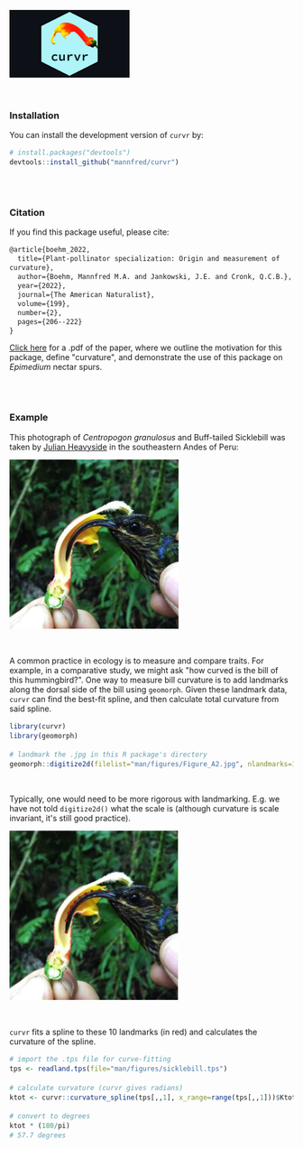 <p align="left">
  <img src="man/figures/curvr_hex_sticker.png" height="120" />
</p>


<br>

### Installation

You can install the development version of `curvr` by:

``` r
# install.packages("devtools")
devtools::install_github("mannfred/curvr")
```
<br>
<br>



### Citation
If you find this package useful, please cite:

```
@article{boehm_2022,
  title={Plant-pollinator specialization: Origin and measurement of curvature},
  author={Boehm, Mannfred M.A. and Jankowski, J.E. and Cronk, Q.C.B.},
  year={2022},
  journal={The American Naturalist},
  volume={199},
  number={2},
  pages={206--222}
}
```

[Click here](https://mannfred.github.io/media/pdfs/Boehm_etal_2022_AmNat.pdf) for a .pdf of the paper, 
where we outline the motivation for this package, define "curvature", and demonstrate the use of this package 
on *Epimedium* nectar spurs. 

<br>
<br>

### Example

This photograph of *Centropogon granulosus* and Buff-tailed Sicklebill was taken by 
[Julian Heavyside](https://scholar.google.ca/citations?hl=en&user=5oVlLOkAAAAJ&view_op=list_works&sortby=pubdate) in the southeastern Andes of Peru:

<p align="left">
  <img src="man/figures/Figure_A2.jpg" height="300" />
</p>

<br>

A common practice in ecology is to measure and compare traits. 
For example, in a comparative study, we might ask "how curved is the bill of this hummingbird?". 
One way to measure bill curvature is to add landmarks along the 
dorsal side of the bill using `geomorph`. 
Given these landmark data, `curvr` can find the best-fit spline, and then calculate 
total curvature from said spline.  


``` r
library(curvr)
library(geomorph)

# landmark the .jpg in this R package's directory
geomorph::digitize2d(filelist="man/figures/Figure_A2.jpg", nlandmarks=10, tpsfile="sicklebill.tps", verbose=F)
```
<br>

Typically, one would need to be more rigorous with landmarking. 
E.g. we have not told `digitize2d()` what the scale is
(although curvature is scale invariant, it's still good practice). 


<p align="left">
  <img src="man/figures/Figure_A2_lm.jpg" height="300" />
</p>

<br>

`curvr` fits a spline to these 10 landmarks (in red) and calculates the curvature of the spline.

```r
# import the .tps file for curve-fitting
tps <- readland.tps(file="man/figures/sicklebill.tps")

# calculate curvature (curvr gives radians)
ktot <- curvr::curvature_spline(tps[,,1], x_range=range(tps[,,1]))$Ktot

# convert to degrees
ktot * (180/pi)
# 57.7 degrees
```

<br>
<br>

